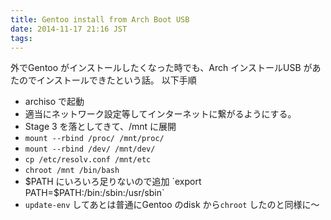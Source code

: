 ```yaml
---
title: Gentoo install from Arch Boot USB
date: 2014-11-17 21:16 JST
tags:
---
```


外でGentoo がインストールしたくなった時でも、Arch インストールUSB があたのでインストールできたという話。
以下手順

* archiso で起動
* 適当にネットワーク設定等してインターネットに繋がるようにする。
* Stage 3 を落としてきて、/mnt に展開
* `mount --rbind /proc/ /mnt/proc/`
* `mount --rbind /dev/ /mnt/dev/`
* `cp /etc/resolv.conf /mnt/etc`
* `chroot /mnt /bin/bash`
* $PATH にいろいろ足りないので追加 `export PATH=$PATH:/bin:/sbin:/usr/sbin`
* `update-env` してあとは普通にGentoo のdisk から`chroot` したのと同様に〜

